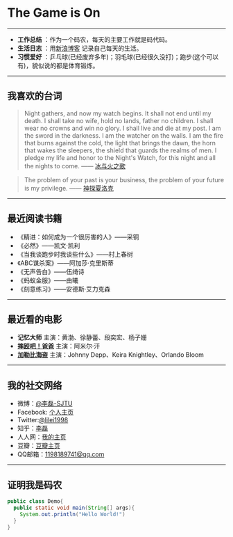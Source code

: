 #  The Game is On

----------------------------------

- **工作总结** ：作为一个码农，每天的主要工作就是码代码。
- **生活日志** ：用[新浪博客](http://blog.sina.com.cn/lilei1998) 记录自己每天的生活。
- **习惯爱好** ：乒乓球(已经废弃多年)；羽毛球(已经很久没打)；跑步(这个可以有)，貌似说的都是体育锻炼。

-----------------------------

## 我喜欢的台词

> Night gathers, and now my watch begins. It shall not end until my death. I shall take no wife, hold no lands, father no children. I shall wear no crowns and win no glory. I shall live and die at my post. I am the sword in the darkness. I am the watcher on the walls. I am the fire that burns against the cold, the light that brings the dawn, the horn that wakes the sleepers, the shield that guards the realms of men. I pledge my life and honor to the Night's Watch, for this night and all the nights to come.     —— [冰与火之歌](http://asoiaf.huiji.wiki/wiki/)

> The problem of your past is your business, the problem of your future is my privilege.	—— [神探夏洛克](http://www.sherlock-holmes.co.uk/)



-----------


## 最近阅读书籍

* 《精进：如何成为一个很厉害的人》——采铜
* 《必然》——凯文·凯利
* 《当我谈跑步时我谈些什么》——村上春树
* 《ABC谋杀案》——阿加莎·克里斯蒂
* 《无声告白》——伍绮诗
* 《蚂蚁金服》——由曦
* 《刻意练习》——安德斯·艾力克森


------------------------------

## 最近看的电影

- **记忆大师**  主演：黄渤、徐静蕾、段奕宏、杨子姗
- **[摔跤吧！爸爸](http://blog.sina.com.cn/s/blog_76b0a9b60102xble.html)**  主演：阿米尔·汗 
- **[加勒比海盗](http://blog.sina.com.cn/s/blog_76b0a9b60102xcg6.html)** 主演：Johnny Depp、Keira Knightley、Orlando Bloom

-----------------------------
## 我的社交网络
- 微博：[@李磊-SJTU](http://weibo.com/lingtiandipan)
- Facebook: [个人主页](https://www.facebook.com/lilei11981)
- Twitter:[@lilei1998](https://twitter.com/lilei1998)
- 知乎：[李磊](https://www.zhihu.com/people/li-lei-10-26)
- 人人网：[我的主页](http://www.renren.com/357981768/profile)
- 豆瓣：[豆瓣主页](https://www.douban.com/people/lilei1998/)
- QQ邮箱：<1198189741@qq.com>

---------------------------

## 证明我是码农
``` java
public class Demo{
  public static void main(String[] args){
    System.out.println("Hello World!")
  }
}
```
